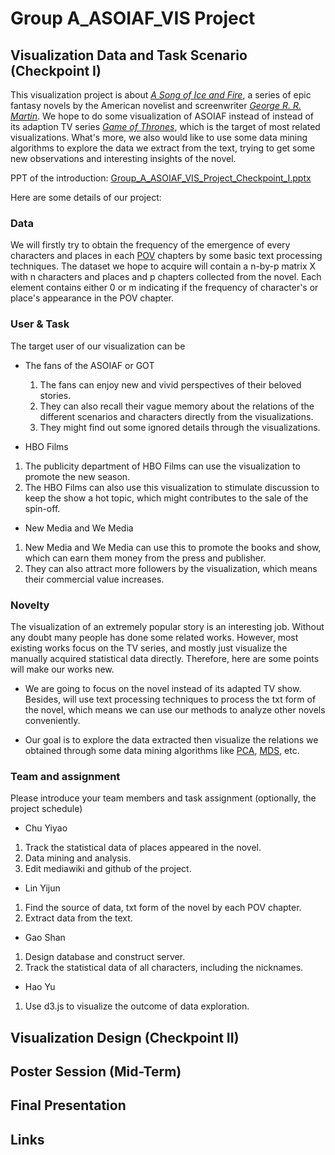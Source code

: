 # Group A_ASOIAF_VIS Project

## Visualization Data and Task Scenario (Checkpoint I)

This visualization project is about [*A Song of Ice and Fire*](https://en.wikipedia.org/wiki/A_Song_of_Ice_and_Fire), a series of epic fantasy novels by the American novelist and screenwriter [*George R. R. Martin*](https://en.wikipedia.org/wiki/George_R._R._Martin). We hope to do some visualization of ASOIAF instead of instead of its adaption TV series [*Game of Thrones*](https://en.wikipedia.org/wiki/Game_of_Thrones), which is the target of most related visualizations. What's more, we also would like to use some data mining algorithms to explore the data we extract from the text, trying to get some new observations and interesting insights of the novel. 

PPT of the introduction: [Group_A_ASOIAF_VIS_Project_Checkpoint_I.pptx](http://ddl.escience.cn/f/BdPz)

Here are some details of our project:

### Data

We will firstly try to obtain the frequency of the emergence of every characters and places in each [POV](https://en.wikipedia.org/wiki/Narration) chapters by some basic text processing techniques. The dataset we hope to acquire will contain a n-by-p matrix X with n characters and places and p chapters collected from the novel. Each element contains either 0 or m indicating if the frequency of character's or place's appearance in the POV chapter.

### User & Task

The target user of our visualization can be

* The fans of the ASOIAF or GOT
  1. The fans can enjoy new and vivid perspectives of their beloved stories. 
  2. They can also recall their vague memory about the relations of the different scenarios and characters directly from the visualizations.
  3. They might find out some ignored details through the visualizations.

* HBO Films
1. The publicity department of HBO Films can use the visualization to promote the new season.
2. The HBO Films can also use this visualization to stimulate discussion to keep the show a hot topic, which might contributes to the sale of the spin-off. 

* New Media and We Media
1. New Media and We Media can use this to promote the books and show, which can earn them money from the press and publisher.
2. They can also attract more followers by the visualization, which means their commercial value increases.

### Novelty

The visualization of an extremely popular story is an interesting job. Without any doubt many people has done some related works. However, most existing works focus on the TV series, and mostly just visualize the manually acquired statistical data directly. Therefore, here are some points will make our works new.

* We are going to focus on the novel instead of its adapted TV show. Besides, will use text processing techniques to process the txt form of the novel, which means we can use our methods to analyze other novels conveniently.

* Our goal is to explore the data extracted then visualize the relations we obtained through some data mining algorithms like [PCA](https://en.wikipedia.org/wiki/Principal_component_analysis), [MDS](https://en.wikipedia.org/wiki/Multidimensional_scaling), etc.

### Team and assignment

Please introduce your team members and task assignment (optionally, the project schedule)
* Chu Yiyao
1. Track the statistical data of places appeared in the novel.
2. Data mining and analysis.
3. Edit mediawiki and github of the project.

* Lin Yijun
1. Find the source of data, txt form of the novel by each POV chapter.
2. Extract data from the text.

* Gao Shan
1. Design database and construct server.
2. Track the statistical data of all characters, including the nicknames.

* Hao Yu
1. Use d3.js to visualize the outcome of data exploration.



## Visualization Design (Checkpoint II)

## Poster Session (Mid-Term)

## Final Presentation

## Links

